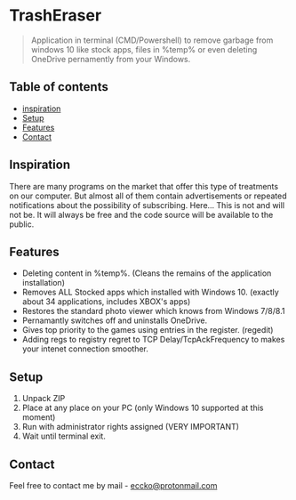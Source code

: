 # TrashEraser
> Application in terminal (CMD/Powershell) to remove garbage from windows 10 like stock apps, files in %temp% or even deleting OneDrive pernamently from your Windows.

## Table of contents
* [inspiration](#inspiration)
* [Setup](#setup)
* [Features](#features)
* [Contact](#contact)

## Inspiration

There are many programs on the market that offer this type of treatments on our computer. But almost all of them contain advertisements or repeated notifications about the possibility of subscribing. Here... This is not and will not be. It will always be free and the code source will be available to the public.

## Features

* Deleting content in %temp%. (Cleans the remains of the application installation)
* Removes ALL Stocked apps which installed with Windows 10. (exactly about 34 applications, includes XBOX's apps)
* Restores the standard photo viewer which knows from Windows 7/8/8.1
* Pernamantly switches off and uninstalls OneDrive.
* Gives top priority to the games using entries in the register. (regedit)
* Adding regs to registry regret to TCP Delay/TcpAckFrequency to makes your intenet connection smoother.

## Setup

1. Unpack ZIP
2. Place at any place on your PC (only Windows 10 supported at this moment)
3. Run with administrator rights assigned (VERY IMPORTANT)
4. Wait until terminal exit.

## Contact

Feel free to contact me by mail - eccko@protonmail.com
